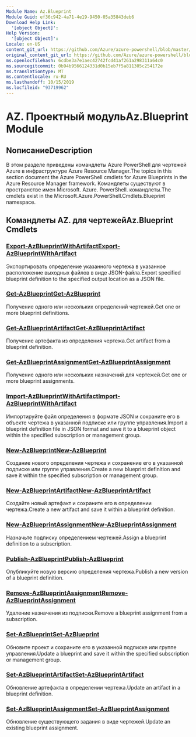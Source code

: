 ```yaml
---
Module Name: Az.Blueprint
Module Guid: ef36c942-4a71-4e19-9450-05a35843deb6
Download Help Link:
  '[object Object]': 
Help Version:
  '[object Object]': 
Locale: en-US
content_git_url: https://github.com/Azure/azure-powershell/blob/master/src/Blueprint/Blueprint/help/Az.Blueprint.md
original_content_git_url: https://github.com/Azure/azure-powershell/blob/master/src/Blueprint/Blueprint/help/Az.Blueprint.md
ms.openlocfilehash: 6cdbe3a7e1aec42742fcd41af261a298311a64c0
ms.sourcegitcommit: 0b94b9566124331d0b15eb7f5a811305c254172e
ms.translationtype: MT
ms.contentlocale: ru-RU
ms.lasthandoff: 10/15/2019
ms.locfileid: "93719962"
---
```

# <span data-ttu-id="f45a7-101">AZ. Проектный модуль</span><span class="sxs-lookup"><span data-stu-id="f45a7-101">Az.Blueprint Module</span></span>
## <span data-ttu-id="f45a7-102">Nописание</span><span class="sxs-lookup"><span data-stu-id="f45a7-102">Description</span></span>
<span data-ttu-id="f45a7-103">В этом разделе приведены командлеты Azure PowerShell для чертежей Azure в инфраструктуре Azure Resource Manager.</span><span class="sxs-lookup"><span data-stu-id="f45a7-103">The topics in this section document the Azure PowerShell cmdlets for Azure Blueprints in the Azure Resource Manager framework.</span></span> <span data-ttu-id="f45a7-104">Командлеты существуют в пространстве имен Microsoft. Azure. PowerShell. командлеты.</span><span class="sxs-lookup"><span data-stu-id="f45a7-104">The cmdlets exist in the Microsoft.Azure.PowerShell.Cmdlets.Blueprint namespace.</span></span>

## <span data-ttu-id="f45a7-105">Командлеты AZ. для чертежей</span><span class="sxs-lookup"><span data-stu-id="f45a7-105">Az.Blueprint Cmdlets</span></span>
### [<span data-ttu-id="f45a7-106">Export-AzBlueprintWithArtifact</span><span class="sxs-lookup"><span data-stu-id="f45a7-106">Export-AzBlueprintWithArtifact</span></span>](Export-AzBlueprintWithArtifact.md)
<span data-ttu-id="f45a7-107">Экспортировать определение указанного чертежа в указанное расположение выходных файлов в виде JSON-файла.</span><span class="sxs-lookup"><span data-stu-id="f45a7-107">Export specified blueprint definition to the specified output location as a JSON file.</span></span> 

### [<span data-ttu-id="f45a7-108">Get-AzBlueprint</span><span class="sxs-lookup"><span data-stu-id="f45a7-108">Get-AzBlueprint</span></span>](Get-AzBlueprint.md)
<span data-ttu-id="f45a7-109">Получение одного или нескольких определений чертежей.</span><span class="sxs-lookup"><span data-stu-id="f45a7-109">Get one or more blueprint definitions.</span></span>

### [<span data-ttu-id="f45a7-110">Get-AzBlueprintArtifact</span><span class="sxs-lookup"><span data-stu-id="f45a7-110">Get-AzBlueprintArtifact</span></span>](Get-AzBlueprintArtifact.md)
<span data-ttu-id="f45a7-111">Получение артефакта из определения чертежа.</span><span class="sxs-lookup"><span data-stu-id="f45a7-111">Get artifact from a blueprint definition.</span></span>

### [<span data-ttu-id="f45a7-112">Get-AzBlueprintAssignment</span><span class="sxs-lookup"><span data-stu-id="f45a7-112">Get-AzBlueprintAssignment</span></span>](Get-AzBlueprintAssignment.md)
<span data-ttu-id="f45a7-113">Получение одного или нескольких назначений для чертежей.</span><span class="sxs-lookup"><span data-stu-id="f45a7-113">Get one or more blueprint assignments.</span></span>

### [<span data-ttu-id="f45a7-114">Import-AzBlueprintWithArtifact</span><span class="sxs-lookup"><span data-stu-id="f45a7-114">Import-AzBlueprintWithArtifact</span></span>](Import-AzBlueprintWithArtifact.md)
<span data-ttu-id="f45a7-115">Импортируйте файл определения в формате JSON и сохраните его в объекте чертежа в указанной подписке или группе управления.</span><span class="sxs-lookup"><span data-stu-id="f45a7-115">Import a blueprint definition file in JSON format and save it to a blueprint object within the specified subscription or management group.</span></span>

### [<span data-ttu-id="f45a7-116">New-AzBlueprint</span><span class="sxs-lookup"><span data-stu-id="f45a7-116">New-AzBlueprint</span></span>](New-AzBlueprint.md)
<span data-ttu-id="f45a7-117">Создание нового определения чертежа и сохранение его в указанной подписке или группе управления.</span><span class="sxs-lookup"><span data-stu-id="f45a7-117">Create a new blueprint definition and save it within the specified subscription or management group.</span></span>

### [<span data-ttu-id="f45a7-118">New-AzBlueprintArtifact</span><span class="sxs-lookup"><span data-stu-id="f45a7-118">New-AzBlueprintArtifact</span></span>](New-AzBlueprintArtifact.md)
<span data-ttu-id="f45a7-119">Создайте новый артефакт и сохраните его в определении чертежа.</span><span class="sxs-lookup"><span data-stu-id="f45a7-119">Create a new artifact and save it within a blueprint definition.</span></span>

### [<span data-ttu-id="f45a7-120">New-AzBlueprintAssignment</span><span class="sxs-lookup"><span data-stu-id="f45a7-120">New-AzBlueprintAssignment</span></span>](New-AzBlueprintAssignment.md)
<span data-ttu-id="f45a7-121">Назначьте подписку определением чертежей.</span><span class="sxs-lookup"><span data-stu-id="f45a7-121">Assign a blueprint definition to a subscription.</span></span>

### [<span data-ttu-id="f45a7-122">Publish-AzBlueprint</span><span class="sxs-lookup"><span data-stu-id="f45a7-122">Publish-AzBlueprint</span></span>](Publish-AzBlueprint.md)
<span data-ttu-id="f45a7-123">Опубликуйте новую версию определения чертежа.</span><span class="sxs-lookup"><span data-stu-id="f45a7-123">Publish a new version of a blueprint definition.</span></span>

### [<span data-ttu-id="f45a7-124">Remove-AzBlueprintAssignment</span><span class="sxs-lookup"><span data-stu-id="f45a7-124">Remove-AzBlueprintAssignment</span></span>](Remove-AzBlueprintAssignment.md)
<span data-ttu-id="f45a7-125">Удаление назначения из подписки.</span><span class="sxs-lookup"><span data-stu-id="f45a7-125">Remove a blueprint assignment from a subscription.</span></span>

### [<span data-ttu-id="f45a7-126">Set-AzBlueprint</span><span class="sxs-lookup"><span data-stu-id="f45a7-126">Set-AzBlueprint</span></span>](Set-AzBlueprint.md)
<span data-ttu-id="f45a7-127">Обновите проект и сохраните его в указанной подписке или группе управления.</span><span class="sxs-lookup"><span data-stu-id="f45a7-127">Update a blueprint and save it within the specified subscription or management group.</span></span>

### [<span data-ttu-id="f45a7-128">Set-AzBlueprintArtifact</span><span class="sxs-lookup"><span data-stu-id="f45a7-128">Set-AzBlueprintArtifact</span></span>](Set-AzBlueprintArtifact.md)
<span data-ttu-id="f45a7-129">Обновление артефакта в определении чертежа.</span><span class="sxs-lookup"><span data-stu-id="f45a7-129">Update an artifact in a blueprint definition.</span></span>

### [<span data-ttu-id="f45a7-130">Set-AzBlueprintAssignment</span><span class="sxs-lookup"><span data-stu-id="f45a7-130">Set-AzBlueprintAssignment</span></span>](Set-AzBlueprintAssignment.md)
<span data-ttu-id="f45a7-131">Обновление существующего задания в виде чертежей.</span><span class="sxs-lookup"><span data-stu-id="f45a7-131">Update an existing blueprint assignment.</span></span>


